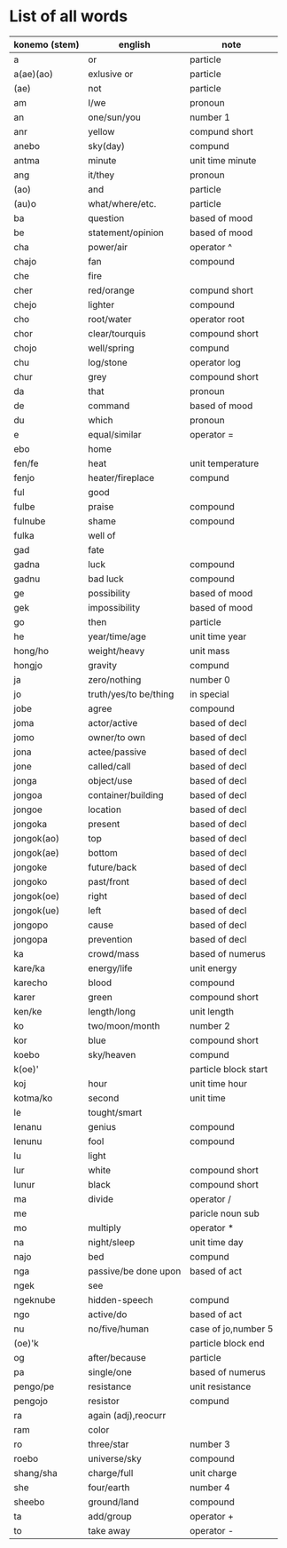 # List of all words
|konemo (stem)       |english             |note                |
|--------------------|--------------------|--------------------|
|a                   |or                  |particle            |
|a(ae)(ao)           |exlusive or         |particle            |
|(ae)                |not                 |particle            |
|am                  |I/we                |pronoun             |
|an                  |one/sun/you         |number 1            |
|anr                 |yellow              |compund short       |
|anebo               |sky(day)            |compund             |
|antma               |minute              |unit time minute    |
|ang                 |it/they             |pronoun             |
|(ao)                |and                 |particle            |
|(au)o               |what/where/etc.     |particle            |
|ba                  |question            |based of mood       |
|be                  |statement/opinion   |based of mood       |
|cha                 |power/air           |operator ^          |
|chajo               |fan                 |compound            |
|che                 |fire                |
|cher                |red/orange          |compund short       |
|chejo               |lighter             |compound            |
|cho                 |root/water          |operator root       |
|chor                |clear/tourquis      |compound short      |
|chojo               |well/spring         |compund             |
|chu                 |log/stone           |operator log        |
|chur                |grey                |compound short      |
|da                  |that                |pronoun             |
|de                  |command             |based of mood       |
|du                  |which               |pronoun             |
|e                   |equal/similar       |operator =          |
|ebo                 |home                |
|fen/fe              |heat                |unit temperature    |
|fenjo               |heater/fireplace    |compund             |
|ful                 |good                |
|fulbe               |praise              |compound            |
|fulnube             |shame               |compound            |
|fulka               |well of             |
|gad                 |fate                |
|gadna               |luck                |compound            |
|gadnu               |bad luck            |compound            |
|ge                  |possibility         |based of mood       |
|gek                 |impossibility       |based of mood       |
|go                  |then                |particle            |
|he                  |year/time/age       |unit time year      |
|hong/ho             |weight/heavy        |unit mass           |
|hongjo              |gravity             |compund             |
|ja                  |zero/nothing        |number 0            |
|jo                  |truth/yes/to be/thing| in special        |
|jobe                |agree               |compound            |
|joma                |actor/active        |based of decl       |
|jomo                |owner/to own        |based of decl       |
|jona                |actee/passive       |based of decl       |
|jone                |called/call         |based of decl       |
|jonga               |object/use          |based of decl       |
|jongoa              |container/building  |based of decl       |
|jongoe              |location            |based of decl       |
|jongoka             |present             |based of decl       |
|jongok(ao)          |top                 |based of decl       |
|jongok(ae)          |bottom              |based of decl       |
|jongoke             |future/back         |based of decl       |
|jongoko             |past/front          |based of decl       |
|jongok(oe)          |right               |based of decl       |
|jongok(ue)          |left                |based of decl       |
|jongopo             |cause               |based of decl       |
|jongopa             |prevention          |based of decl       |
|ka                  |crowd/mass          |based of numerus    |
|kare/ka             |energy/life         |unit energy         |
|karecho             |blood               |compound            |
|karer               |green               |compound short      |
|ken/ke              |length/long         |unit length         |
|ko                  |two/moon/month      |number 2            |
|kor                 |blue                |compound short      |
|koebo               |sky/heaven          |compund             |
|k(oe)'              |                    |particle block start|
|koj                 |hour                |unit time hour      |
|kotma/ko            |second              |unit time           |
|le                  |tought/smart        |
|lenanu              |genius              |compound            |
|lenunu              |fool                |compound            |
|lu                  |light               |
|lur                 |white               |compound short      |
|lunur               |black               |compound short      |
|ma                  |divide              |operator /          |
|me                  |                    |paricle noun sub    |
|mo                  |multiply            |operator *          |
|na                  |night/sleep         |unit time day       |
|najo                |bed                 |compund             |
|nga                 |passive/be done upon|based of act        |
|ngek                |see                 |
|ngeknube            |hidden-speech       |compund             |
|ngo                 |active/do           |based of act        |
|nu                  |no/five/human       |case of jo,number 5 |
|(oe)'k              |                    |particle block end  |
|og                  |after/because       |particle            |
|pa                  |single/one          |based of numerus    |
|pengo/pe            |resistance          |unit resistance     |
|pengojo             |resistor            |compund             |
|ra                  |again (adj),reocurr |
|ram                 |color               |
|ro                  |three/star          |number 3            |
|roebo               |universe/sky        |compound            |
|shang/sha           |charge/full         |unit charge         |
|she                 |four/earth          |number 4            |
|sheebo              |ground/land         |compound            |
|ta                  |add/group           |operator +          |
|to                  |take away           |operator -          |

